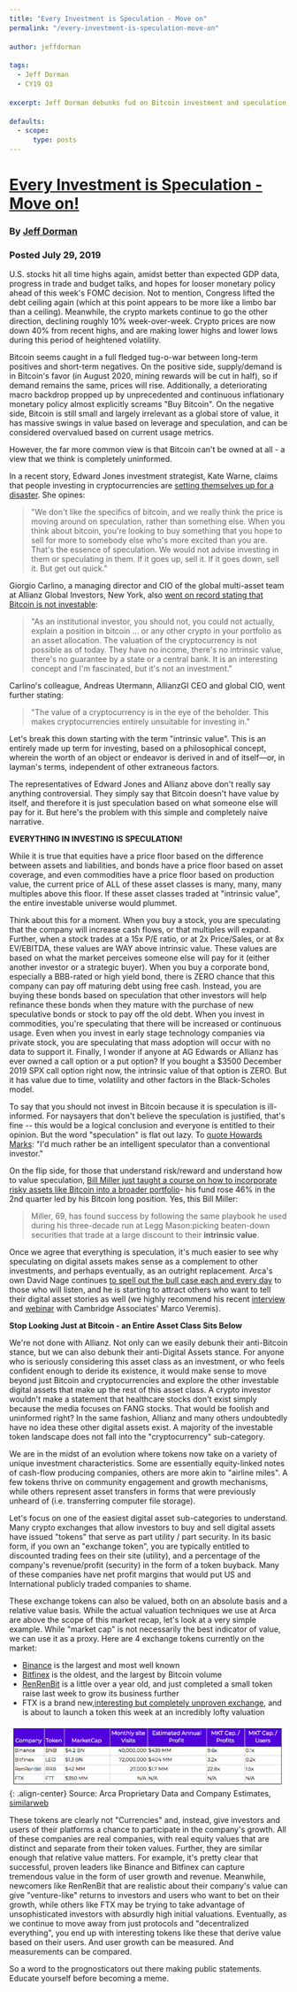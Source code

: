 ```yaml
---
title: "Every Investment is Speculation - Move on"
permalink: "/every-investment-is-speculation-move-on" 

author: jeffdorman

tags:
  - Jeff Dorman
  - CY19 Q3

excerpt: Jeff Dorman debunks fud on Bitcoin investment and speculation. Posted July 29, 2019.

defaults:
  - scope:
      type: posts
---
```


# [Every Investment is Speculation - Move on!](https://www.ar.ca/blog/crypto-market-recap-07-29-19)
### By [Jeff Dorman](https://twitter.com/jdorman81/)
### Posted July 29, 2019

U.S. stocks hit all time highs again, amidst better than expected GDP data, progress in trade and budget talks, and hopes for looser monetary policy ahead of this week's FOMC decision.  Not to mention, Congress lifted the debt ceiling again (which at this point appears to be more like a limbo bar than a ceiling). Meanwhile, the crypto markets continue to go the other direction, declining roughly 10% week-over-week.  Crypto prices are now down 40% from recent highs, and are making lower highs and lower lows during this period of heightened volatility.

Bitcoin seems caught in a full fledged tug-o-war between long-term positives and short-term negatives.  On the positive side, supply/demand is in Bitcoin's favor (in August 2020, mining rewards will be cut in half), so if demand remains the same, prices will rise.  Additionally, a deteriorating macro backdrop propped up by unprecedented and continuous inflationary monetary policy almost explicitly screams "Buy Bitcoin". On the negative side, Bitcoin is still small and largely irrelevant as a global store of value, it has massive swings in value based on leverage and speculation, and can be considered overvalued based on current usage metrics.

However, the far more common view is that Bitcoin can't be owned at all - a view that we think is completely uninformed.

In a recent story, Edward Jones investment strategist, Kate Warne, claims that people investing in cryptocurrencies are [setting themselves up for a disaster](https://www.businessinsider.com/bitcoin-investment-beware-at-these-levels-kate-warne-edwards-jones-2019-7).  She opines:

> "We don't like the specifics of bitcoin, and we really think the price is moving around on speculation, rather than something else. When you think about bitcoin, you're looking to buy something that you hope to sell for more to somebody else who's more excited than you are. That's the essence of speculation. We would not advise investing in them or speculating in them. If it goes up, sell it. If it goes down, sell it. But get out quick."

Giorgio Carlino, a managing director and CIO of the global multi-asset team at Allianz Global Investors, New York, also [went on record stating that Bitcoin is not investable](https://www.pionline.com/article/20190304/PRINT/190309967/more-funds-testing-water-on-crypto-related-assets):

> "As an institutional investor, you should not, you could not actually, explain a position in bitcoin ... or any other crypto in your portfolio as an asset allocation.  The valuation of the cryptocurrency is not possible as of today. They have no income, there's no intrinsic value, there's no guarantee by a state or a central bank. It is an interesting concept and I'm fascinated, but it's not an investment."

Carlino's colleague, Andreas Utermann, AllianzGI CEO and global CIO, went further stating:

> "The value of a cryptocurrency is in the eye of the beholder. This makes cryptocurrencies entirely unsuitable for investing in."

Let's break this down starting with the term "intrinsic value".  This is an entirely made up term for investing, based on a philosophical concept, wherein the worth of an object or endeavor is derived in and of itself—or, in layman's terms, independent of other extraneous factors.

The representatives of Edward Jones and Allianz above don't really say anything controversial.  They simply say that Bitcoin doesn't have value by itself, and therefore it is just speculation based on what someone else will pay for it.   But here's the problem with this simple and completely naive narrative.

**EVERYTHING IN INVESTING IS SPECULATION!**

While it is true that equities have a price floor based on the difference between assets and liabilities, and bonds have a price floor based on asset coverage, and even commodities have a price floor based on production value, the current price of ALL of these asset classes is many, many, many multiples above this floor.  If these asset classes traded at "intrinsic value", the entire investable universe would plummet.

Think about this for a moment.  When you buy a stock, you are speculating that the company will increase cash flows, or that multiples will expand.  Further, when a stock trades at a 15x P/E ratio, or at 2x Price/Sales, or at 8x EV/EBITDA, these values are WAY above intrinsic value.  These values are based on what the market perceives someone else will pay for it (either another investor or a strategic buyer). When you buy a corporate bond, especially a BBB-rated or high yield bond, there is ZERO chance that this company can pay off maturing debt using free cash.  Instead, you are buying these bonds based on speculation that other investors will help refinance these bonds when they mature with the purchase of new speculative bonds or stock to pay off the old debt. When you invest in commodities, you're speculating that there will be increased or continuous usage.  Even when you invest in early stage technology companies via private stock, you are speculating that mass adoption will occur with no data to support it. Finally, I wonder if anyone at AG Edwards or Allianz has ever owned a call option or a put option? If you bought a $3500 December 2019 SPX call option right now, the intrinsic value of that option is ZERO.  But it has value due to time, volatility and other factors in the Black-Scholes model.

To say that you should not invest in Bitcoin because it is speculation is ill-informed.  For naysayers that don't believe the speculation is justified, that's fine -- this would be a logical conclusion and everyone is entitled to their opinion.  But the word "speculation" is flat out lazy. To [quote Howards Marks](https://blogs.cfainstitute.org/insideinvesting/2013/02/28/speculation-versus-investment-its-all-a-matter-of-semantics/):  "I'd much rather be an intelligent speculator than a conventional investor."

On the flip side, for those that understand risk/reward and understand how to value speculation, [Bill Miller just taught a course on how to incorporate risky assets like Bitcoin into a broader portfolio](https://www.bloomberg.com/news/articles/2019-07-25/bill-miller-s-hedge-fund-surges-46-riding-amazon-bitcoin-wave)- his fund rose 46% in the 2nd quarter led by his Bitcoin long position.  Yes, this Bill Miller:

> Miller, 69, has found success by following the same playbook he used during his three-decade run at Legg Mason:picking beaten-down securities that trade at a large discount to their **intrinsic value**.

Once we agree that everything is speculation, it's much easier to see why speculating on digital assets makes sense as a complement to other investments, and perhaps eventually, as an outright replacement. Arca's own David Nage continues [to spell out the bull case each and every day](https://twitter.com/davidjn79/status/1153999535192072193?s=21) to those who will listen, and he is starting to attract others who want to tell their digital asset stories as well (we highly recommend his recent [interview](https://podcasts.apple.com/us/podcast/base-layer-episode-036-marcos-veremis-cambridge-associates/id1445373535?i=1000440633716) and [webinar](https://www.ar.ca/investor-call-july2019) with Cambridge Associates' Marco Veremis).

**Stop Looking Just at Bitcoin - an Entire Asset Class Sits Below**

We're not done with Allianz.  Not only can we easily debunk their anti-Bitcoin stance, but we can also debunk their anti-Digital Assets stance.  For anyone who is seriously considering this asset class as an investment, or who feels confident enough to deride its existence, it would make sense to move beyond just Bitcoin and cryptocurrencies and explore the other investable digital assets that make up the rest of this asset class.  A crypto investor wouldn't make a statement that healthcare stocks don't exist simply because the media focuses on FANG stocks. That would be foolish and uninformed right? In the same fashion, Allianz and many others undoubtedly have no idea these other digital assets exist. A majority of the investable token landscape does not fall into the "cryptocurrency" sub-category.

We are in the midst of an evolution where tokens now take on a variety of unique investment characteristics.  Some are essentially equity-linked notes of cash-flow producing companies, others are more akin to "airline miles". A few tokens thrive on community engagement and growth mechanisms, while others represent asset transfers in forms that were previously unheard of (i.e. transferring computer file storage).

Let's focus on one of the easiest digital asset sub-categories to understand.  Many crypto exchanges that allow investors to buy and sell digital assets have issued "tokens" that serve as part utility / part security.  In its basic form, if you own an "exchange token", you are typically entitled to discounted trading fees on their site (utility), and a percentage of the company's revenue/profit (security) in the form of a token buyback.  Many of these companies have net profit margins that would put US and International publicly traded companies to shame.

These exchange tokens can also be valued, both on an absolute basis and a relative value basis.  While the actual valuation techniques we use at Arca are above the scope of this market recap, let's look at a very simple example.  While "market cap" is not necessarily the best indicator of value, we can use it as a proxy. Here are 4 exchange tokens currently on the market:

* [Binance](https://www.binance.com/en) is the largest and most well known
* [Bitfinex](https://www.bitfinex.com/) is the oldest, and the largest by Bitcoin volume
* [RenRenBit](https://www.renrenbit.com/index.html#/) is a little over a year old, and just completed a small token raise last week to grow its business further
* FTX is a brand new,[interesting but completely unproven exchange](https://ftx.com/), and is about to launch a token this week at an incredibly lofty valuation

![](/assets/images/cy19/cy19q3m7/jd-1.png){: .align-center}
Source:  Arca Proprietary Data and Company Estimates, [similarweb](https://www.similarweb.com/)

These tokens are clearly not "Currencies" and, instead, give investors and users of their platforms a chance to participate in the company's growth.  All of these companies are real companies, with real equity values that are distinct and separate from their token values. Further, they are similar enough that relative value matters.  For example, it's pretty clear that successful, proven leaders like Binance and Bitfinex can capture tremendous value in the form of user growth and revenue. Meanwhile, newcomers like RenRenBit that are realistic about their company's value can give "venture-like" returns to investors and users who want to bet on their growth, while others like FTX may be trying to take advantage of unsophisticated investors with absurdly high initial valuations. Eventually, as we continue to move away from just protocols and "decentralized everything", you end up with interesting tokens like these that derive value based on their users.  And user growth can be measured. And measurements can be compared.

So a word to the prognosticators out there making public statements.  Educate yourself before becoming a meme.
